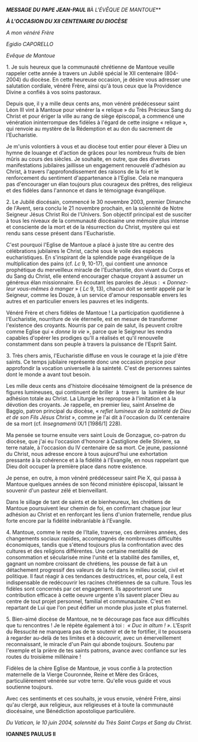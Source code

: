 ***MESSAGE DU PAPE JEAN-PAUL II**À L'ÉVÊQUE DE MANTOUE***

***À L'OCCASION DU XII CENTENAIRE DU DIOCÈSE***

*A mon vénéré Frère*

*Egidio CAPORELLO*

*Evêque de Mantoue*

1. Je suis heureux que la communauté chrétienne de Mantoue veuille rappeler cette année à travers un Jubilé spécial le XII centenaire (804-2004) du diocèse. En cette heureuse occasion, je désire vous adresser une salutation cordiale, vénéré Frère, ainsi qu'à tous ceux que la Providence Divine a confiés à vos soins pastoraux.

Depuis que, il y a mille deux cents ans, mon vénéré prédécesseur saint Léon III vint à Mantoue pour vénérer la « relique » du Très Précieux Sang du Christ et pour ériger la ville au rang de siège épiscopal, a commencé une vénération ininterrompue des fidèles à l'égard de cette insigne « relique », qui renvoie au mystère de la Rédemption et au don du sacrement de l'Eucharistie.

Je m'unis volontiers à vous et au diocèse tout entier pour élever à Dieu un hymne de louange et d'action de grâces pour les nombreux fruits de bien mûris au cours des siècles. Je souhaite, en outre, que des diverses manifestations jubilaires jaillisse un engagement renouvelé d'adhésion au Christ, à travers l'approfondissement des raisons de la foi et le renforcement du sentiment d'appartenance à l'Eglise. Cela ne manquera pas d'encourager un élan toujours plus courageux des prêtres, des religieux et des fidèles dans l'annonce et dans le témoignage évangélique.

2. Le Jubilé diocésain, commencé le 30 novembre 2003, premier Dimanche de l'Avent, sera conclu le 21 novembre prochain, en la solennité de Notre Seigneur Jésus Christ Roi de l'Univers. Son objectif principal est de susciter à tous les niveaux de la communauté diocésaine une mémoire plus intense et consciente de la mort et de la résurrection du Christ, mystère qui est rendu sans cesse présent dans l'Eucharistie.

C'est pourquoi l'Eglise de Mantoue a placé à juste titre au centre des célébrations jubilaires le Christ, caché sous le voile des espèces eucharistiques. En s'inspirant de la splendide page évangélique de la multiplication des pains (cf. *Lc* 9, 10-17), qui contient une annonce prophétique du merveilleux miracle de l'Eucharistie, don vivant du Corps et du Sang du Christ, elle entend encourager chaque croyant à assumer un généreux élan missionnaire. En écoutant les paroles de Jésus :  « *Donnez-leur vous-mêmes à manger* » ( *Lc* 9, 13), chacun doit se sentir appelé par le Seigneur, comme les Douze, à un service d'amour responsable envers les autres et en particulier envers les pauvres et les indigents.

Vénéré Frère et chers fidèles de Mantoue ! La participation quotidienne à l'Eucharistie, nourriture de vie éternelle, est en mesure de transformer l'existence des croyants. Nourris par ce pain de salut, ils peuvent croître comme Eglise qui « *donne la vie* », parce que le Seigneur les rendra capables d'opérer les prodiges qu'Il a réalisés et qu'il renouvelle constamment dans son peuple à travers la puissance de l'Esprit Saint.

3. Très chers amis, l'Eucharistie diffuse en vous le courage et la joie d'être saints. Ce temps jubilaire représente donc une occasion propice pour approfondir la vocation universelle à la sainteté. C'est de personnes saintes dont le monde a avant tout besoin.

Les mille deux cents ans d'histoire diocésaine témoignent de la présence de figures lumineuses, qui continuent de briller  à  travers  la  lumière de leur adhésion totale au Christ. La Liturgie les repropose à l'imitation et à la dévotion des croyants. Je rappelle, en premier lieu, saint Anselme de Baggio, patron principal du diocèse, « *reflet lumineux de la sainteté de Dieu et de son Fils Jésus Christ* », comme je l'ai dit à l'occasion du IX centenaire de sa mort (cf. *Insegnamenti* IX/1 [1986/1] 228).

Ma pensée se tourne ensuite vers saint Louis de Gonzague, co-patron du diocèse, que j'ai eu l'occasion d'honorer à Castiglione delle Stiviere, sa terre natale, à l'occasion du IV centenaire de sa mort. Ce jeune, passionné du Christ, nous adresse encore à tous aujourd'hui une exhortation pressante à la cohérence et à la fidélité à l'Evangile, en nous rappelant que Dieu doit occuper la première place dans notre existence.

Je pense, en outre, à mon vénéré prédécesseur saint Pie X, qui passa à Mantoue quelques années de son fécond ministère épiscopal, laissant le souvenir d'un pasteur zélé et bienveillant.

Dans le sillage de tant de saints et de bienheureux, les chrétiens de Mantoue poursuivent leur chemin de foi, en confirmant chaque jour leur adhésion au Christ et en renforçant les liens d'union fraternelle, rendue plus forte encore par la fidélité inébranlable à l'Evangile.

4. Mantoue, comme le reste de l'Italie, traverse, ces dernières années, des changements sociaux rapides, accompagnés de nombreuses difficultés économiques, tandis que s'étend toujours plus la confrontation avec des cultures et des religions différentes. Une certaine mentalité de consommation et sécularisée mine l'unité et la stabilité des familles, et, gagnant un nombre croissant de chrétiens, les pousse de fait à un détachement progressif des valeurs de la foi dans le milieu social, civil et politique. Il faut réagir à ces tendances destructrices, et, pour cela, il est indispensable de redécouvrir les racines chrétiennes de sa culture. Tous les fidèles sont concernés par cet engagement. Ils apporteront une contribution efficace à cette oeuvre urgente s'ils savent placer Dieu au centre de tout projet personnel, familial et communautaire. C'est en repartant de Lui que l'on peut édifier un monde plus juste et plus fraternel.

5. Bien-aimé diocèse de Mantoue, ne te décourage pas face aux difficultés que tu rencontres ! Je le répète également à toi :  *« *Duc in altum !* »*. L'Esprit du Ressucité ne manquera pas de te soutenir et de te fortifier, il te poussera à regarder au-delà de tes limites et à découvrir, avec un émerveillement reconnaissant, le miracle d'un Pain qui abonde toujours. Soutenu par l'exemple et la prière de tes saints patrons, avance avec confiance sur les routes du troisième millénaire !

Fidèles de la chère Eglise de Mantoue, je vous confie à la protection maternelle de la Vierge Couronnée, Reine et Mère des Grâces, particulièrement vénérée sur votre terre. Qu'elle vous guide et vous soutienne toujours.

Avec ces sentiments et ces souhaits, je vous envoie, vénéré Frère, ainsi qu'au clergé, aux religieux, aux religieuses et à toute la communauté diocésaine, une Bénédiction apostolique particulière.

*Du Vatican, le 10 juin 2004, solennité du Très Saint Corps et Sang du Christ.*

**IOANNES PAULUS II**
